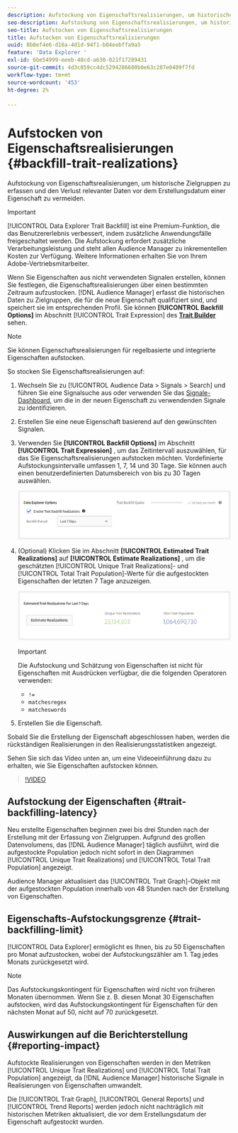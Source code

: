 ```yaml
---
description: Aufstockung von Eigenschaftsrealisierungen, um historische Zielgruppen zu erfassen und den Verlust relevanter Daten vor dem Erstellungsdatum einer Eigenschaft zu vermeiden.
seo-description: Aufstockung von Eigenschaftsrealisierungen, um historische Zielgruppen zu erfassen und den Verlust relevanter Daten vor dem Erstellungsdatum einer Eigenschaft zu vermeiden.
seo-title: Aufstocken von Eigenschaftsrealisierungen
title: Aufstocken von Eigenschaftsrealisierungen
uuid: 8b0ef4e6-d16a-4d1d-94f1-b84eebffa9a5
feature: 'Data Explorer '
exl-id: 6be54999-eeeb-48cd-a630-021f17289431
source-git-commit: 4d3c859cc4dc5294286680b0e63c287e0409f7fd
workflow-type: tm+mt
source-wordcount: '453'
ht-degree: 2%

---
```


# Aufstocken von Eigenschaftsrealisierungen {#backfill-trait-realizations}

Aufstockung von Eigenschaftsrealisierungen, um historische Zielgruppen zu erfassen und den Verlust relevanter Daten vor dem Erstellungsdatum einer Eigenschaft zu vermeiden.

>[!IMPORTANT]
>
>[!UICONTROL Data Explorer Trait Backfill] ist eine Premium-Funktion, die das Benutzererlebnis verbessert, indem zusätzliche Anwendungsfälle freigeschaltet werden. Die Aufstockung erfordert zusätzliche Verarbeitungsleistung und steht allen Audience Manager zu inkrementellen Kosten zur Verfügung. Weitere Informationen erhalten Sie von Ihrem Adobe-Vertriebsmitarbeiter.

Wenn Sie Eigenschaften aus nicht verwendeten Signalen erstellen, können Sie festlegen, die Eigenschaftsrealisierungen über einen bestimmten Zeitraum aufzustocken. [!DNL Audience Manager] erfasst die historischen Daten zu Zielgruppen, die für die neue Eigenschaft qualifiziert sind, und speichert sie im entsprechenden Profil. Sie können **[!UICONTROL Backfill Options]** im Abschnitt [!UICONTROL Trait Expression] des **[Trait Builder](../../features/traits/about-trait-builder.md)** sehen.

>[!NOTE]
>
>Sie können Eigenschaftsrealisierungen für regelbasierte und integrierte Eigenschaften aufstocken.

So stocken Sie Eigenschaftsrealisierungen auf:

1. Wechseln Sie zu [!UICONTROL Audience Data > Signals > Search] und führen Sie eine Signalsuche aus oder verwenden Sie das [Signale-Dashboard](../../features/data-explorer/data-explorer-signals-dashboard.md), um die in der neuen Eigenschaft zu verwendenden Signale zu identifizieren.
1. Erstellen Sie eine neue Eigenschaft basierend auf den gewünschten Signalen.
1. Verwenden Sie **[!UICONTROL Backfill Options]** im Abschnitt **[!UICONTROL Trait Expression]** , um das Zeitintervall auszuwählen, für das Sie Eigenschaftsrealisierungen aufstocken möchten. Vordefinierte Aufstockungsintervalle umfassen 1, 7, 14 und 30 Tage. Sie können auch einen benutzerdefinierten Datumsbereich von bis zu 30 Tagen auswählen.

   ![trait-backfill](assets/signals-trait-backfill.png)

1. (Optional) Klicken Sie im Abschnitt **[!UICONTROL Estimated Trait Realizations]** auf **[!UICONTROL Estimate Realizations]** , um die geschätzten [!UICONTROL Unique Trait Realizations]- und [!UICONTROL Total Trait Population]-Werte für die aufgestockten Eigenschaften der letzten 7 Tage anzuzeigen.

   ![estimated-trait-realizations](assets/estimate-trait-realizations.png)

   >[!IMPORTANT]
   >
   >Die Aufstockung und Schätzung von Eigenschaften ist nicht für Eigenschaften mit Ausdrücken verfügbar, die die folgenden Operatoren verwenden:
   >    * `!=`
   >    * `matchesregex`
   >    * `matcheswords`

1. Erstellen Sie die Eigenschaft.

Sobald Sie die Erstellung der Eigenschaft abgeschlossen haben, werden die rückständigen Realisierungen in den Realisierungsstatistiken angezeigt.

Sehen Sie sich das Video unten an, um eine Videoeinführung dazu zu erhalten, wie Sie Eigenschaften aufstocken können.

>[!VIDEO](https://video.tv.adobe.com/v/25169/)

## Aufstockung der Eigenschaften {#trait-backfilling-latency}

Neu erstellte Eigenschaften beginnen zwei bis drei Stunden nach der Erstellung mit der Erfassung von Zielgruppen. Aufgrund des großen Datenvolumens, das [!DNL Audience Manager] täglich ausführt, wird die aufgestockte Population jedoch nicht sofort in den Diagrammen [!UICONTROL Unique Trait Realizations] und [!UICONTROL Total Trait Population] angezeigt.

Audience Manager aktualisiert das [!UICONTROL Trait Graph]-Objekt mit der aufgestockten Population innerhalb von 48 Stunden nach der Erstellung von Eigenschaften.

## Eigenschafts-Aufstockungsgrenze {#trait-backfilling-limit}

[!UICONTROL Data Explorer] ermöglicht es Ihnen, bis zu 50 Eigenschaften pro Monat aufzustocken, wobei der Aufstockungszähler am 1. Tag jedes Monats zurückgesetzt wird.

>[!NOTE]
>
>Das Aufstockungskontingent für Eigenschaften wird nicht von früheren Monaten übernommen. Wenn Sie z. B. diesen Monat 30 Eigenschaften aufstocken, wird das Aufstockungskontingent für Eigenschaften für den nächsten Monat auf 50, nicht auf 70 zurückgesetzt.

## Auswirkungen auf die Berichterstellung {#reporting-impact}

Aufstockte Realisierungen von Eigenschaften werden in den Metriken [!UICONTROL Unique Trait Realizations] und [!UICONTROL Total Trait Population] angezeigt, da [!DNL Audience Manager] historische Signale in Realisierungen von Eigenschaften umwandelt.

Die [!UICONTROL Trait Graph], [!UICONTROL General Reports] und [!UICONTROL Trend Reports] werden jedoch nicht nachträglich mit historischen Metriken aktualisiert, die vor dem Erstellungsdatum der Eigenschaft aufgestockt wurden.
